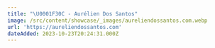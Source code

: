 ```yaml
---
title: "\U0001F30C - Aurélien Dos Santos"
image: /src/content/showcase/_images/aureliendossantos.com.webp
url: 'https://aureliendossantos.com'
dateAdded: 2023-10-23T20:24:31.000Z
---
```


